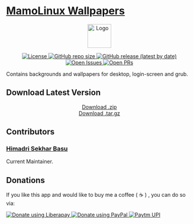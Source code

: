 # [MamoLinux Wallpapers](https://github.com/mamolinux/mamolinux-wallpapers)

<p align="center">
	<img src="https://hsbasu.github.io/styles/icons/mamolinux-logo.png" height="64" alt="Logo">
</p>

<p align="center">
	<a href="https://github.com/mamolinux/mamolinux-wallpapers/blob/master/LICENSE">
		<img src="https://img.shields.io/github/license/mamolinux/mamolinux-wallpapers?label=License" alt="License">
	</a>
	<a href="#">
		<img src="https://img.shields.io/github/repo-size/mamolinux/mamolinux-wallpapers?label=Repo%20size" alt="GitHub repo size">
	</a>
	<a href="https://github.com/mamolinux/mamolinux-wallpapers/releases/latest">
		<img src="https://img.shields.io/github/v/release/mamolinux/mamolinux-wallpapers?label=Latest%20Stable%20Release" alt="GitHub release (latest by date)">
	</a>
	<a href="https://github.com/mamolinux/mamolinux-wallpapers/issues" target="_blank">
		<img src="https://img.shields.io/github/issues/mamolinux/mamolinux-wallpapers?label=Issues" alt="Open Issues">
	</a>
	<a href="https://github.com/mamolinux/mamolinux-wallpapers/pulls" target="_blank">
		<img src="https://img.shields.io/github/issues-pr/mamolinux/mamolinux-wallpapers?label=PR" alt="Open PRs">
	</a>
</p>

Contains backgrounds and wallpapers for desktop, login-screen and grub.

## Download Latest Version

<p align="center">
  <a href="https://github.com/mamolinux/mamolinux-wallpapers/zipball/master"><i class="fa fa-file-zip-o"></i> Download .zip</a></br>
  <a href="https://github.com/mamolinux/mamolinux-wallpapers/tarball/master"><i class="fa fa-file-zip-o"></i> Download .tar.gz</a>
</p>

## Contributors

### [Himadri Sekhar Basu](https://hsbasu.github.io)
Current Maintainer.

## Donations
If you like this app and would like to buy me a coffee ( &#9749; ) , you can do so via:

<a href="https://liberapay.com/hsbasu/donate" target="_blank">
	<img src="https://liberapay.com/assets/widgets/donate.svg" alt="Donate using Liberapay">
</a>
<a href="https://paypal.me/hsbasu" target="_blank">
	<img src="https://www.paypalobjects.com/webstatic/i/logo/rebrand/ppcom.svg" alt="Donate using PayPal">
</a>
<a href="https://hsbasu.github.io/images/upi-qr.jpg" target="_blank">
	<img src ="https://hsbasu.github.io/styles/icons/logo/svg/upi-logo.svg" alt="Paytm UPI">
</a>

